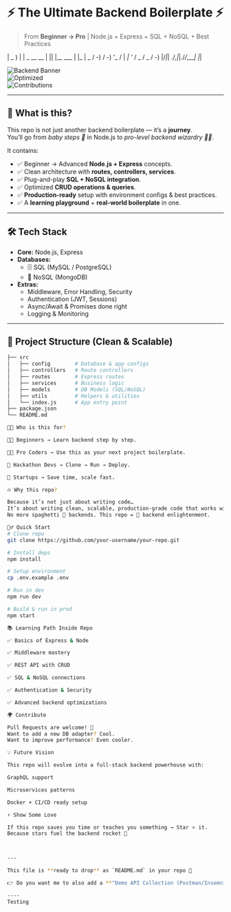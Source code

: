 # ⚡️ The Ultimate Backend Boilerplate ⚡️  
> From **Beginner → Pro** | Node.js + Express + SQL + NoSQL + Best Practices  

| _ ) | | _ __ __ | || |__ ___ | |_
| _ / -) / -) '_ / | _| '_ \/ _ \/ _ / -)
|/_|_| ./_,|_|./_/_,___|
|_|


![Backend Banner](https://img.shields.io/badge/Backend-Node.js%20%7C%20Express%20%7C%20SQL%20%7C%20NoSQL-blueviolet?style=for-the-badge)  
![Optimized](https://img.shields.io/badge/Optimized-Yes-green?style=for-the-badge)  
![Contributions](https://img.shields.io/badge/Contributions-Welcome-orange?style=for-the-badge)  

---

## 🚀 What is this?  
This repo is not just another backend boilerplate — it’s a **journey**.  
You’ll go from *baby steps 👶* in Node.js to *pro-level backend wizardry 🧙‍♂️*.  

It contains:  
- ✅ Beginner → Advanced **Node.js + Express** concepts.  
- ✅ Clean architecture with **routes, controllers, services**.  
- ✅ Plug-and-play **SQL + NoSQL integration**.  
- ✅ Optimized **CRUD operations & queries**.  
- ✅ **Production-ready** setup with environment configs & best practices.  
- ✅ A **learning playground** + **real-world boilerplate** in one.  

---

## 🛠 Tech Stack  
- **Core:** Node.js, Express  
- **Databases:**  
  - 🗄 SQL (MySQL / PostgreSQL)  
  - 🍃 NoSQL (MongoDB)  
- **Extras:**  
  - Middleware, Error Handling, Security  
  - Authentication (JWT, Sessions)  
  - Async/Await & Promises done right  
  - Logging & Monitoring  

---

## 📂 Project Structure (Clean & Scalable)
```bash
├── src
│   ├── config        # Database & app configs
│   ├── controllers   # Route controllers
│   ├── routes        # Express routes
│   ├── services      # Business logic
│   ├── models        # DB Models (SQL/NoSQL)
│   ├── utils         # Helpers & utilities
│   └── index.js      # App entry point
├── package.json
└── README.md

🧑‍💻 Who is this for?

👨‍🎓 Beginners → Learn backend step by step.

👨‍💻 Pro Coders → Use this as your next project boilerplate.

🚀 Hackathon Devs → Clone → Run → Deploy.

🏢 Startups → Save time, scale fast.

🔥 Why this repo?

Because it’s not just about writing code…
It’s about writing clean, scalable, production-grade code that works with both SQL and NoSQL.
No more spaghetti 🍝 backends. This repo = 🔑 backend enlightenment.

🏃‍♂️ Quick Start
# Clone repo
git clone https://github.com/your-username/your-repo.git

# Install deps
npm install

# Setup environment
cp .env.example .env

# Run in dev
npm run dev

# Build & run in prod
npm start

📚 Learning Path Inside Repo

✅ Basics of Express & Node

✅ Middleware mastery

✅ REST API with CRUD

✅ SQL & NoSQL connections

✅ Authentication & Security

✅ Advanced backend optimizations

🌍 Contribute

Pull Requests are welcome! 💜
Want to add a new DB adapter? Cool.
Want to improve performance? Even cooler.

💡 Future Vision

This repo will evolve into a full-stack backend powerhouse with:

GraphQL support

Microservices patterns

Docker + CI/CD ready setup

⚡️ Show Some Love

If this repo saves you time or teaches you something → Star ⭐ it.
Because stars fuel the backend rocket 🚀



---

This file is **ready to drop** as `README.md` in your repo 🎉  

👉 Do you want me to also add a **"Demo API Collection (Postman/Insomnia)" section** with ready-to-test routes so new users can instantly hit endpoints?

----
Testing 